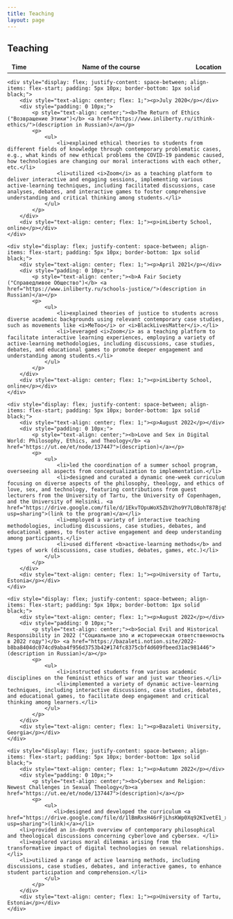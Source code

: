 ```yaml
---
title: Teaching
layout: page
---
```


<h2>Teaching</h2>


<div style="border: none;">
    <div style="display: flex; justify-content: space-between; align-items: center; padding: 5px 10px; border-bottom: 1px solid black;">
        <div style="text-align: center;"><b>Time</b></div>
        <div style="text-align: center;"><b>Name of the course</b></div>
        <div style="text-align: center;"><b>Location</b></div>
    </div>

    <div style="display: flex; justify-content: space-between; align-items: flex-start; padding: 5px 10px; border-bottom: 1px solid black;">
        <div style="text-align: center; flex: 1;"><p>July 2020</p></div>
        <div style="padding: 0 10px;">
            <p style="text-align: center;"><b>The Return of Ethics ("Возвращение Этики")</b> <a href="https://www.inliberty.ru/ithink-ethics/">(description in Russian)</a></p>
            <p>
                <ul>
                    <li>explained ethical theories to students from different fields of knowledge through contemporary problematic cases, e.g., what kinds of new ethical problems the COVID-19 pandemic caused, how technologies are changing our moral interactions with each other, etc.</li>
                    <li>utilized <i>Zoom</i> as a teaching platform to deliver interactive and engaging sessions, implementing various active-learning techniques, including facilitated discussions, case analyses, debates, and interactive games to foster comprehensive understanding and critical thinking among students.</li>
                </ul>
            </p>
        </div>
        <div style="text-align: center; flex: 1;"><p>inLiberty School, online</p></div>
    </div>

    <div style="display: flex; justify-content: space-between; align-items: flex-start; padding: 5px 10px; border-bottom: 1px solid black;">
        <div style="text-align: center; flex: 1;"><p>April 2021</p></div>
        <div style="padding: 0 10px;">
            <p style="text-align: center;"><b>A Fair Society ("Справедливое Общество")</b> <a href="https://www.inliberty.ru/schools-justice/">(description in Russian)</a></p>
            <p>
                <ul>
                    <li>explained theories of justice to students across diverse academic backgrounds using relevant contemporary case studies, such as movements like <i>MeToo</i> or <i>BlackLivesMatter</i>.</li>
                    <li>leveraged <i>Zoom</i> as a teaching platform to facilitate interactive learning experiences, employing a variety of active-learning methodologies, including discussions, case studies, debates, and educational games to promote deeper engagement and understanding among students.</li>
                </ul>
            </p>
        </div>
        <div style="text-align: center; flex: 1;"><p>inLiberty School, online</p></div>
    </div>

    <div style="display: flex; justify-content: space-between; align-items: flex-start; padding: 5px 10px; border-bottom: 1px solid black;">
        <div style="text-align: center; flex: 1;"><p>August 2022</p></div>
        <div style="padding: 0 10px;">
            <p style="text-align: center;"><b>Love and Sex in Digital World: Philosophy, Ethics, and Theology</b> <a href="https://ut.ee/et/node/137447">(description)</a></p>
            <p>
                <ul>
                    <li>led the coordination of a summer school program, overseeing all aspects from conceptualization to implementation.</li>
                    <li>designed and curated a dynamic one-week curriculum focusing on diverse aspects of the philosophy, theology, and ethics of love, sex, and technology, featuring contributions from guest lecturers from the University of Tartu, the University of Copenhagen, and the University of Helsinki. <a href="https://drive.google.com/file/d/1EkvTOpuWoX5ZbV2ho9Y7LOBohT87Bjq5/view?usp=sharing">(link to the program)</a></li>
                    <li>employed a variety of interactive teaching methodologies, including discussions, case studies, debates, and educational games, to foster active engagement and deep understanding among participants.</li>
                    <li>used different <b>active-learning methods</b> and types of work (discussions, case studies, debates, games, etc.)</li>
                </ul>
            </p>
        </div>
        <div style="text-align: center; flex: 1;"><p>University of Tartu, Estonia</p></div>
    </div>

    <div style="display: flex; justify-content: space-between; align-items: flex-start; padding: 5px 10px; border-bottom: 1px solid black;">
        <div style="text-align: center; flex: 1;"><p>August 2022</p></div>
        <div style="padding: 0 10px;">
            <p style="text-align: center;"><b>Social Evil and Historical Responsibility in 2022 ("Социальное зло и историческая ответственность в 2022 году")</b> <a href="https://bazaleti.notion.site/2022-b8ba8404dc074cd9aba4f956d3753b42#174fc8375cbf4d609fbeed31ac981446">(description in Russian)</a></p>
            <p>
                <ul>
                    <li>instructed students from various academic disciplines on the feminist ethics of war and just war theories.</li>
                    <li>implemented a variety of dynamic active-learning techniques, including interactive discussions, case studies, debates, and educational games, to facilitate deep engagement and critical thinking among learners.</li>
                </ul>
            </p>
        </div>
        <div style="text-align: center; flex: 1;"><p>Bazaleti University, Georgia</p></div>
    </div>

    <div style="display: flex; justify-content: space-between; align-items: flex-start; padding: 5px 10px; border-bottom: 1px solid black;">
        <div style="text-align: center; flex: 1;"><p>Autumn 2022</p></div>
        <div style="padding: 0 10px;">
            <p style="text-align: center;"><b>Cybersex and Religion: Newest Challenges in Sexual Theology</b><a href="https://ut.ee/et/node/137447">(description)</a></p>
            <p>
                <ul>
                   <li>designed and developed the curriculum <a href="https://drive.google.com/file/d/1lBmRxsH46rFjLhsKWp0Xq92KIvetE1_x/view?usp=sharing">(link)</a></li>
		<li>provided an in-depth overview of contemporary philosophical and theological discussions concerning cyberlove and cybersex. </li>
		<li>explored various moral dilemmas arising from the transformative impact of digital technologies on sexual relationships.</li>
		<li>utilized a range of active learning methods, including discussions, case studies, debates, and interactive games, to enhance student participation and comprehension.</li>
                </ul>
            </p>
        </div>
        <div style="text-align: center; flex: 1;"><p>University of Tartu, Estonia</p></div>
    </div>
    
</div>


